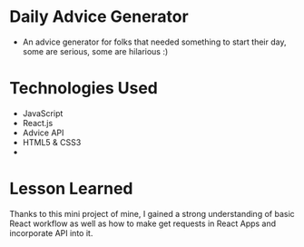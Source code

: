 # Daily Advice Generator

- An advice generator for folks that needed something to start their day, some are serious, some are hilarious :) 

# Technologies Used
- JavaScript
- React.js
- Advice API
- HTML5 & CSS3
- 
# Lesson Learned

Thanks to this mini project of mine, I gained a strong understanding of basic React workflow as well as how to make get requests in React Apps and incorporate API into it. 
